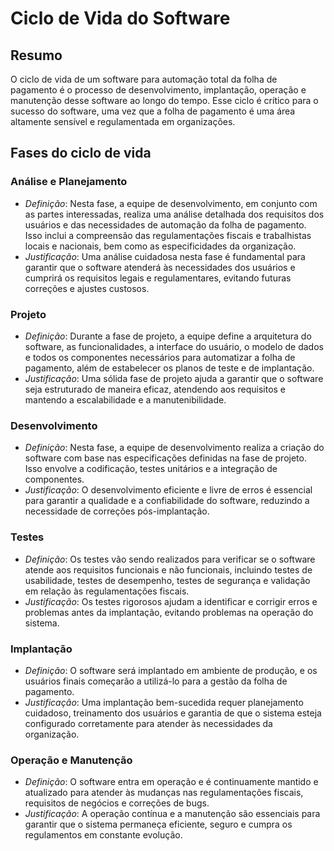 # Ciclo de Vida do Software

## Resumo
O ciclo de vida de um software para automação total da folha de pagamento é o processo de desenvolvimento, implantação, operação e manutenção desse software ao longo do tempo. Esse ciclo é crítico para o sucesso do software, uma vez que a folha de pagamento é uma área altamente sensível e regulamentada em organizações.

## Fases do ciclo de vida

### Análise e Planejamento
- _Definição_: Nesta fase, a equipe de desenvolvimento, em conjunto com as partes interessadas, realiza uma análise detalhada dos requisitos dos usuários e das necessidades de automação da folha de pagamento. Isso inclui a compreensão das regulamentações fiscais e trabalhistas locais e nacionais, bem como as especificidades da organização.
- _Justificação_: Uma análise cuidadosa nesta fase é fundamental para garantir que o software atenderá às necessidades dos usuários e cumprirá os requisitos legais e regulamentares, evitando futuras correções e ajustes custosos.

### Projeto
- _Definição_: Durante a fase de projeto, a equipe define a arquitetura do software, as funcionalidades, a interface do usuário, o modelo de dados e todos os componentes necessários para automatizar a folha de pagamento, além de estabelecer os planos de teste e de implantação.
- _Justificação_: Uma sólida fase de projeto ajuda a garantir que o software seja estruturado de maneira eficaz, atendendo aos requisitos e mantendo a escalabilidade e a manutenibilidade.

### Desenvolvimento
- _Definição_: Nesta fase, a equipe de desenvolvimento realiza a criação do software com base nas especificações definidas na fase de projeto. Isso envolve a codificação, testes unitários e a integração de componentes.
- _Justificação_: O desenvolvimento eficiente e livre de erros é essencial para garantir a qualidade e a confiabilidade do software, reduzindo a necessidade de correções pós-implantação.

### Testes
- _Definição_: Os testes vão sendo realizados para verificar se o software atende aos requisitos funcionais e não funcionais, incluindo testes de usabilidade, testes de desempenho, testes de segurança e validação em relação às regulamentações fiscais.
- _Justificação_: Os testes rigorosos ajudam a identificar e corrigir erros e problemas antes da implantação, evitando problemas na operação do sistema.

### Implantação
- _Definição_: O software será implantado em ambiente de produção, e os usuários finais começarão a utilizá-lo para a gestão da folha de pagamento.
- _Justificação_: Uma implantação bem-sucedida requer planejamento cuidadoso, treinamento dos usuários e garantia de que o sistema esteja configurado corretamente para atender às necessidades da organização.

### Operação e Manutenção
- _Definição_: O software entra em operação e é continuamente mantido e atualizado para atender às mudanças nas regulamentações fiscais, requisitos de negócios e correções de bugs.
- _Justificação_: A operação contínua e a manutenção são essenciais para garantir que o sistema permaneça eficiente, seguro e cumpra os regulamentos em constante evolução.
